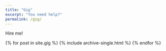 ```yaml
---
title: "Gig"
excerpt: "You need help?"
permalink: /gig/
---
```


Hire me!

{% for post in site.gig %}
  {% include archive-single.html %}
{% endfor %}
